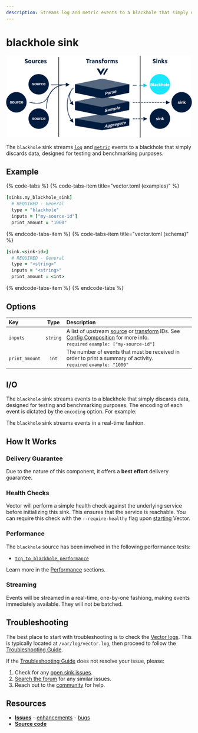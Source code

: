 ```yaml
---
description: Streams log and metric events to a blackhole that simply discards data, designed for testing and benchmarking purposes
---
```


<!---
!!!WARNING!!!!

This file is autogenerated! Please do not manually edit this file.
Instead, please modify the contents of `dist/config/schema.toml`.
-->


# blackhole sink

![](../../../.gitbook/assets/blackhole-sink.svg)


The `blackhole` sink streams [`log`][log_event] and [`metric`][metric_event] events to a blackhole that simply discards data, designed for testing and benchmarking purposes.

## Example

{% code-tabs %}
{% code-tabs-item title="vector.toml (examples)" %}
```coffeescript
[sinks.my_blackhole_sink]
  # REQUIRED - General
  type = "blackhole"
  inputs = ["my-source-id"]
  print_amount = "1000"
```
{% endcode-tabs-item %}
{% code-tabs-item title="vector.toml (schema)" %}
```coffeescript
[sink.<sink-id>]
  # REQUIRED - General
  type = "<string>"
  inputs = "<string>"
  print_amount = <int>
```
{% endcode-tabs-item %}
{% endcode-tabs %}

## Options

| Key  | Type  | Description |
| :--- | :---: | :---------- |
| `inputs` | `string` | A list of upstream [source][sources] or [transform][transforms] IDs. See [Config Composition][config_composition] for more info.<br />`required` `example: ["my-source-id"]` |
| `print_amount` | `int` | The number of events that must be received in order to print a summary of activity.<br />`required` `example: "1000"` |

## I/O

The `blackhole` sink streams events to a blackhole that simply discards data, designed for testing and benchmarking purposes. The encoding of each event is dictated by the `encoding` option. For example:

The `blackhole` sink streams events in a real-time fashion.



## How It Works

### Delivery Guarantee

Due to the nature of this component, it offers a **best effort**
delivery guarantee.

### Health Checks

Vector will perform a simple health check against the underlying service before initializing this sink. This ensures that the service is reachable. You can require this check with the `--require-healthy` flag upon [starting][starting] Vector.

### Performance

The `blackhole` source has been involved in the following performance tests:

* [`tcp_to_blackhole_performance`][tcp_to_blackhole_performance_test]

Learn more in the [Performance][performance] sections.

### Streaming

Events will be streamed in a real-time, one-by-one fashiong, making
events immediately available. They will not be batched.

## Troubleshooting

The best place to start with troubleshooting is to check the
[Vector logs][monitoring_logs]. This is typically located at
`/var/log/vector.log`, then proceed to follow the
[Troubleshooting Guide][troubleshooting].

If the [Troubleshooting Guide][troubleshooting] does not resolve your
issue, please:

1. Check for any [open sink issues](https://github.com/timberio/vector/issues?q=is%3Aopen+is%3Aissue+label%3A%22Sink%3A+blackhole%22).
2. [Search the forum][search_forum] for any similar issues.
2. Reach out to the [community][community] for help.

## Resources

* [**Issues**](https://github.com/timberio/vector/issues?q=is%3Aopen+is%3Aissue+label%3A%22Sink%3A+blackhole%22) - [enhancements](https://github.com/timberio/vector/issues?q=is%3Aopen+is%3Aissue+label%3A%22Sink%3A+blackhole%22+label%3A%22Type%3A+Enhancement%22) - [bugs](https://github.com/timberio/vector/issues?q=is%3Aopen+is%3Aissue+label%3A%22Sink%3A+blackhole%22+label%3A%22Type%3A+Bug%22)
* [**Source code**](https://github.com/timberio/vector/tree/master/src/sink/blackhole.rs)


[log_event]: "../../../about/data-model.md#log"
[metric_event]: "../../../about/data-model.md#metric"
[sources]: "../../../usage/configuration/sources"
[transforms]: "../../../usage/configuration/transforms"
[config_composition]: "../../../usage/configuration/README.md#composition"
[starting]: "../../../usage/administration/starting.md"
[tcp_to_blackhole_performance_test]: "https://github.com/timberio/vector-test-harness/tree/master/cases/tcp_to_blackhole_performance"
[performance]: "../../../performance.md"
[monitoring_logs]: "../../../administration/moonitoring.md#logs"
[troubleshooting]: "../../../usages/guides/troubleshooting.md"
[search_forum]: "https://forum.vectorproject.io/search?expanded=true"
[community]: "https://vectorproject.io/community"

